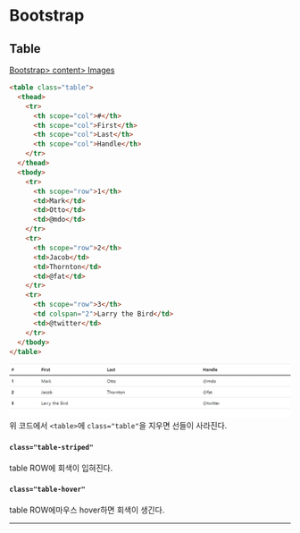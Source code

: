 # Bootstrap
## Table
[Bootstrap> content> Images](https://getbootstrap.com/docs/5.1/content/tables/)

```html
<table class="table">
  <thead>
    <tr>
      <th scope="col">#</th>
      <th scope="col">First</th>
      <th scope="col">Last</th>
      <th scope="col">Handle</th>
    </tr>
  </thead>
  <tbody>
    <tr>
      <th scope="row">1</th>
      <td>Mark</td>
      <td>Otto</td>
      <td>@mdo</td>
    </tr>
    <tr>
      <th scope="row">2</th>
      <td>Jacob</td>
      <td>Thornton</td>
      <td>@fat</td>
    </tr>
    <tr>
      <th scope="row">3</th>
      <td colspan="2">Larry the Bird</td>
      <td>@twitter</td>
    </tr>
  </tbody>
</table>
```
![테이블](../images/bs_table_1.jpg)
위 코드에서 `<table>`에 `class="table"`을 지우면 선들이 사라진다.
<br/>

#### `class="table-striped"`
table ROW에 회색이 입혀진다.

#### `class="table-hover"`
table ROW에마우스 hover하면 회색이 생긴다.
***